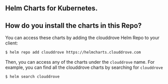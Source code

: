## Helm Charts for Kubernetes.

## How do you install the charts in this Repo?

You can access these charts by adding the clouddrove Helm Repo to your client:

```bash
$ helm repo add clouddrove https://helmcharts.clouddrove.com
```

Then, you can access any of the charts under the `clouddrove` name. For example, you can find all the clouddrove charts by
searching for `clouddrove`

```bash
$ helm search clouddrove
```
